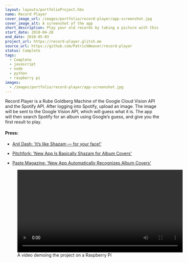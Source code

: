 ```yaml
---
layout: layouts/portfolioProject.hbs
name: Record Player
cover_image_url: /images/portfolio/record-player/app-screenshot.jpg
cover_image_alt: A screenshot of the app
short_description: Play your old records by taking a picture with this computer vision enabled record player that streams from Spotify.
start_date: 2018-04-28
end_date: 2018-05-03
project_url: https://record-player.glitch.me
source_url: https://github.com/PatrickWeaver/record-player
status: Complete
tags:
  - Complete
  - javascript
  - node
  - python
  - raspberry pi
images:
  - /images/portfolio/record-player/app-screenshot.jpg
---
```


Record Player is a Rube Goldberg Machine of the Google Cloud Vision API and the Spotify API. After logging into Spotify, upload an image. The image will be sent to the Google Vision API, which will guess what it is. The app will then search Spotify for an album using Google’s guess, and give you the first result to play.

#### Press:

- [Anil Dash: 'It’s like Shazam — for your face!'](http://anildash.com/2018/05/02/its-like-shazam-for-your-face/)

- [Pitchfork: 'New App Is Basically Shazam for Album Covers'](https://pitchfork.com/news/new-app-is-basically-shazam-for-album-covers/)

- [Paste Magazine: 'New App Automatically Recognizes Album Covers'](https://www.pastemagazine.com/articles/2018/05/new-app-automatically-recognizes-album-covers.html)

<figure>
<video controls width=540>
<source src="/images/portfolio/record-player/record-player-rpi-540p.mp4" type="video/mp4"></video>
<figcaption>A video demoing the project on a Raspberry Pi</figcaption>
</figure>